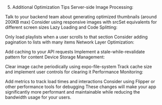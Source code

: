 5. Additional Optimization Tips
Server-side Image Processing:

Talk to your backend team about generating optimized thumbnails (around 200KB max)
Consider using responsive images with srcSet equivalents for different screen sizes
Lazy Loading and Code Splitting:

Only load playlists when a user scrolls to that section
Consider adding pagination to lists with many items
Network Layer Optimization:

Add caching to your API requests
Implement a stale-while-revalidate pattern for content
Device Storage Management:

Clear image cache periodically using expo-file-system
Track cache size and implement user controls for clearing it
Performance Monitoring:

Add metrics to track load times and interactions
Consider using Flipper or other performance tools for debugging
These changes will make your app significantly more performant and maintainable while reducing the bandwidth usage for your users.